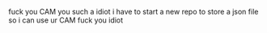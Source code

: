fuck you CAM
you such a idiot
i have to start a new repo to store a json file so i can 
use ur CAM
fuck you idiot
